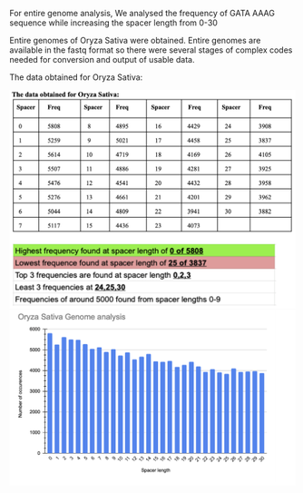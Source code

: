 For entire genome analysis, We analysed the frequency of GATA AAAG sequence while increasing the spacer length from 0-30

Entire genomes of Oryza Sativa were obtained.
Entire genomes are available in the fastq format so there were several stages of complex codes needed for conversion and output of usable data.

The data obtained for Oryza Sativa:

![Data Table](images/2.1.png)
![Bar Graph](images/2.2.png)





